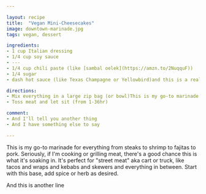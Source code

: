 ```yaml
---

layout: recipe
title:  "Vegan Mini-Cheesecakes"
image: downtown-marinade.jpg
tags: vegan, dessert

ingredients:
- 1 cup Italian dressing
- 1/4 cup soy sauce
- ---
- 1/4 cup chili paste (like [sambal oelek](https://amzn.to/2NuqquF))
- 1/4 sugar
- dash hot sauce (like Texas Champagne or Yellowbird)and this is a really long ingredient

directions:
- Mix everything in a large zip bag (or bowl)This is my go-to marinade for everything from steaks to shrimp to fajitas to pork.
- Toss meat and let sit (from 1-36hr)

comment: 
- And I'll tell you another thing
- And I have something else to say

---
```


This is my go-to marinade for everything from steaks to shrimp to fajitas to pork. Seriously, if I'm cooking or grilling meat, there's a good chance this is what it's soaking in. It's perfect for "street meat" aka cart or truck, like tacos and wraps and kebabs and skewers and everything in between. Start with this base, add spice or herb as desired.

And this is another line